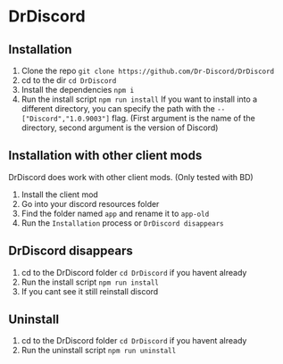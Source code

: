 # DrDiscord

## Installation
1. Clone the repo `git clone https://github.com/Dr-Discord/DrDiscord`
2. cd to the dir `cd DrDiscord`
3. Install the dependencies `npm i`
4. Run the install script `npm run install`
If you want to install into a different directory, you can specify the path with the `-- ["Discord","1.0.9003"]` flag. (First argument is the name of the directory, second argument is the version of Discord)
## Installation with other client mods
DrDiscord does work with other client mods. (Only tested with BD)
1. Install the client mod
2. Go into your discord resources folder
3. Find the folder named `app` and rename it to `app-old`
4. Run the `Installation` process or `DrDiscord disappears`
## DrDiscord disappears
1. cd to the DrDiscord folder `cd DrDiscord` if you havent already
2. Run the install script `npm run install`
3. If you cant see it still reinstall discord
## Uninstall
1. cd to the DrDiscord folder `cd DrDiscord` if you havent already
1. Run the uninstall script `npm run uninstall`

